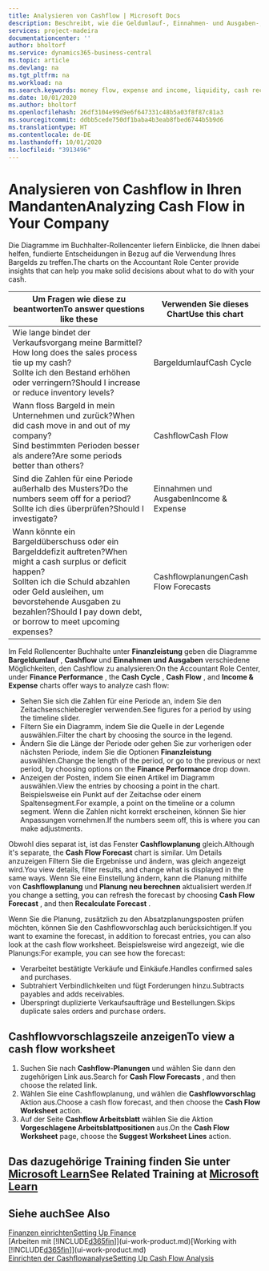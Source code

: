 ```yaml
---
title: Analysieren von Cashflow | Microsoft Docs
description: Beschreibt, wie die Geldumlauf-, Einnahmen- und Ausgaben-, Cash Flow- und Cashflow-Prognosediagramme verwendet werden, um vergangene und künftige Bargeldbewegungen im Unternehmen zu analysieren.
services: project-madeira
documentationcenter: ''
author: bholtorf
ms.service: dynamics365-business-central
ms.topic: article
ms.devlang: na
ms.tgt_pltfrm: na
ms.workload: na
ms.search.keywords: money flow, expense and income, liquidity, cash receipts minus cash payments, Cartera
ms.date: 10/01/2020
ms.author: bholtorf
ms.openlocfilehash: 26df3104e99d9e6f647331c48b5a03f8f87c81a3
ms.sourcegitcommit: ddbb5cede750df1baba4b3eab8fbed6744b5b9d6
ms.translationtype: HT
ms.contentlocale: de-DE
ms.lasthandoff: 10/01/2020
ms.locfileid: "3913496"
---
```

# <a name="analyzing-cash-flow-in-your-company"></a><span data-ttu-id="b596c-103">Analysieren von Cashflow in Ihren Mandanten</span><span class="sxs-lookup"><span data-stu-id="b596c-103">Analyzing Cash Flow in Your Company</span></span>
<span data-ttu-id="b596c-104">Die Diagramme im Buchhalter-Rollencenter liefern Einblicke, die Ihnen dabei helfen, fundierte Entscheidungen in Bezug auf die Verwendung Ihres Bargelds zu treffen.</span><span class="sxs-lookup"><span data-stu-id="b596c-104">The charts on the Accountant Role Center provide insights that can help you make solid decisions about what to do with your cash.</span></span>  

| <span data-ttu-id="b596c-105">Um Fragen wie diese zu beantworten</span><span class="sxs-lookup"><span data-stu-id="b596c-105">To answer questions like these</span></span> | <span data-ttu-id="b596c-106">Verwenden Sie dieses Chart</span><span class="sxs-lookup"><span data-stu-id="b596c-106">Use this chart</span></span> |
| --- | --- |
| <span data-ttu-id="b596c-107">Wie lange bindet der Verkaufsvorgang meine Barmittel?</span><span class="sxs-lookup"><span data-stu-id="b596c-107">How long does the sales process tie up my cash?</span></span></br> <span data-ttu-id="b596c-108">Sollte ich den Bestand erhöhen oder verringern?</span><span class="sxs-lookup"><span data-stu-id="b596c-108">Should I increase or reduce inventory levels?</span></span> |<span data-ttu-id="b596c-109">Bargeldumlauf</span><span class="sxs-lookup"><span data-stu-id="b596c-109">Cash Cycle</span></span> |
| <span data-ttu-id="b596c-110">Wann floss Bargeld in mein Unternehmen und zurück?</span><span class="sxs-lookup"><span data-stu-id="b596c-110">When did cash move in and out of my company?</span></span></br> <span data-ttu-id="b596c-111">Sind bestimmten Perioden besser als andere?</span><span class="sxs-lookup"><span data-stu-id="b596c-111">Are some periods better than others?</span></span> |<span data-ttu-id="b596c-112">Cashflow</span><span class="sxs-lookup"><span data-stu-id="b596c-112">Cash Flow</span></span> |
| <span data-ttu-id="b596c-113">Sind die Zahlen für eine Periode außerhalb des Musters?</span><span class="sxs-lookup"><span data-stu-id="b596c-113">Do the numbers seem off for a period?</span></span></br> <span data-ttu-id="b596c-114">Sollte ich dies überprüfen?</span><span class="sxs-lookup"><span data-stu-id="b596c-114">Should I investigate?</span></span> |<span data-ttu-id="b596c-115">Einnahmen und Ausgaben</span><span class="sxs-lookup"><span data-stu-id="b596c-115">Income & Expense</span></span> |
| <span data-ttu-id="b596c-116">Wann könnte ein Bargeldüberschuss oder ein Bargelddefizit auftreten?</span><span class="sxs-lookup"><span data-stu-id="b596c-116">When might a cash surplus or deficit happen?</span></span></br> <span data-ttu-id="b596c-117">Sollten ich die Schuld abzahlen oder Geld ausleihen, um bevorstehende Ausgaben zu bezahlen?</span><span class="sxs-lookup"><span data-stu-id="b596c-117">Should I pay down debt, or borrow to meet upcoming expenses?</span></span> |<span data-ttu-id="b596c-118">Cashflowplanungen</span><span class="sxs-lookup"><span data-stu-id="b596c-118">Cash Flow Forecasts</span></span> |

<span data-ttu-id="b596c-119">Im Feld Rollencenter Buchhalte unter **Finanzleistung** geben die Diagramme **Bargeldumlauf** , **Cashflow** und **Einnahmen und Ausgaben** verschiedene Möglichkeiten, den Cashflow zu analysieren:</span><span class="sxs-lookup"><span data-stu-id="b596c-119">On the Accountant Role Center, under **Finance Performance** , the **Cash Cycle** , **Cash Flow** , and **Income & Expense** charts offer ways to analyze cash flow:</span></span>  

* <span data-ttu-id="b596c-120">Sehen Sie sich die Zahlen für eine Periode an, indem Sie den Zeitachsenschieberegler verwenden.</span><span class="sxs-lookup"><span data-stu-id="b596c-120">See figures for a period by using the timeline slider.</span></span>  
* <span data-ttu-id="b596c-121">Filtern Sie ein Diagramm, indem Sie die Quelle in der Legende auswählen.</span><span class="sxs-lookup"><span data-stu-id="b596c-121">Filter the chart by choosing the source in the legend.</span></span>  
* <span data-ttu-id="b596c-122">Ändern Sie die Länge der Periode oder gehen Sie zur vorherigen oder nächsten Periode, indem Sie die Optionen **Finanzleistung** auswählen.</span><span class="sxs-lookup"><span data-stu-id="b596c-122">Change the length of the period, or go to the previous or next period, by choosing options on the **Finance Performance** drop down.</span></span>  
* <span data-ttu-id="b596c-123">Anzeigen der Posten, indem Sie einen Artikel im Diagramm auswählen.</span><span class="sxs-lookup"><span data-stu-id="b596c-123">View the entries by choosing a point in the chart.</span></span> <span data-ttu-id="b596c-124">Beispielsweise ein Punkt auf der Zeitachse oder einem Spaltensegment.</span><span class="sxs-lookup"><span data-stu-id="b596c-124">For example, a point on the timeline or a column segment.</span></span> <span data-ttu-id="b596c-125">Wenn die Zahlen nicht korrekt erscheinen, können Sie hier Anpassungen vornehmen.</span><span class="sxs-lookup"><span data-stu-id="b596c-125">If the numbers seem off, this is where you can make adjustments.</span></span>  

<span data-ttu-id="b596c-126">Obwohl dies separat ist, ist das Fenster **Cashflowplanung** gleich.</span><span class="sxs-lookup"><span data-stu-id="b596c-126">Although it's separate, the **Cash Flow Forecast** chart is similar.</span></span> <span data-ttu-id="b596c-127">Um Details anzuzeigen Filtern Sie die Ergebnisse und ändern, was gleich angezeigt wird.</span><span class="sxs-lookup"><span data-stu-id="b596c-127">You view details, filter results, and change what is displayed in the same ways.</span></span> <span data-ttu-id="b596c-128">Wenn Sie eine Einstellung ändern, kann die Planung mithilfe von **Cashflowplanung** und **Planung neu berechnen** aktualisiert werden.</span><span class="sxs-lookup"><span data-stu-id="b596c-128">If you change a setting, you can refresh the forecast by choosing **Cash Flow Forecast** , and then **Recalculate Forecast** .</span></span>

<span data-ttu-id="b596c-129">Wenn Sie die Planung, zusätzlich zu den Absatzplanungsposten prüfen möchten, können Sie den Cashflowvorschlag auch berücksichtigen.</span><span class="sxs-lookup"><span data-stu-id="b596c-129">If you want to examine the forecast, in addition to forecast entries, you can also look at the cash flow worksheet.</span></span> <span data-ttu-id="b596c-130">Beispielsweise wird angezeigt, wie die Planungs:</span><span class="sxs-lookup"><span data-stu-id="b596c-130">For example, you can see how the forecast:</span></span>

* <span data-ttu-id="b596c-131">Verarbeitet bestätigte Verkäufe und Einkäufe.</span><span class="sxs-lookup"><span data-stu-id="b596c-131">Handles confirmed sales and purchases.</span></span>  
* <span data-ttu-id="b596c-132">Subtrahiert Verbindlichkeiten und fügt Forderungen hinzu.</span><span class="sxs-lookup"><span data-stu-id="b596c-132">Subtracts payables and adds receivables.</span></span>  
* <span data-ttu-id="b596c-133">Überspringt duplizierte Verkaufsaufträge und Bestellungen.</span><span class="sxs-lookup"><span data-stu-id="b596c-133">Skips duplicate sales orders and purchase orders.</span></span>  

## <a name="to-view-a-cash-flow-worksheet"></a><span data-ttu-id="b596c-134">Cashflowvorschlagszeile anzeigen</span><span class="sxs-lookup"><span data-stu-id="b596c-134">To view a cash flow worksheet</span></span>
1. <span data-ttu-id="b596c-135">Suchen Sie nach **Cashflow-Planungen** und wählen Sie dann den zugehörigen Link aus.</span><span class="sxs-lookup"><span data-stu-id="b596c-135">Search for **Cash Flow Forecasts** , and then choose the related link.</span></span>  
2. <span data-ttu-id="b596c-136">Wählen Sie eine Cashflowplanung, und wählen die **Cashflowvorschlag** Aktion aus.</span><span class="sxs-lookup"><span data-stu-id="b596c-136">Choose a cash flow forecast, and then choose the **Cash Flow Worksheet** action.</span></span>  
3. <span data-ttu-id="b596c-137">Auf der Seite **Cashflow Arbeitsblatt** wählen Sie die Aktion **Vorgeschlagene Arbeitsblattpositionen** aus.</span><span class="sxs-lookup"><span data-stu-id="b596c-137">On the **Cash Flow Worksheet** page, choose the **Suggest Worksheet Lines** action.</span></span>  

## <a name="see-related-training-at-microsoft-learn"></a><span data-ttu-id="b596c-138">Das dazugehörige Training finden Sie unter [Microsoft Learn](/learn/modules/forecast-cash-flow-dynamics-365-business-central/index)</span><span class="sxs-lookup"><span data-stu-id="b596c-138">See Related Training at [Microsoft Learn](/learn/modules/forecast-cash-flow-dynamics-365-business-central/index)</span></span>

## <a name="see-also"></a><span data-ttu-id="b596c-139">Siehe auch</span><span class="sxs-lookup"><span data-stu-id="b596c-139">See Also</span></span>
[<span data-ttu-id="b596c-140">Finanzen einrichten</span><span class="sxs-lookup"><span data-stu-id="b596c-140">Setting Up Finance</span></span>](finance-setup-finance.md)  
<span data-ttu-id="b596c-141">[Arbeiten mit [!INCLUDE[d365fin](includes/d365fin_md.md)]](ui-work-product.md)</span><span class="sxs-lookup"><span data-stu-id="b596c-141">[Working with [!INCLUDE[d365fin](includes/d365fin_md.md)]](ui-work-product.md)</span></span>  
[<span data-ttu-id="b596c-142">Einrichten der Cashflowanalyse</span><span class="sxs-lookup"><span data-stu-id="b596c-142">Setting Up Cash Flow Analysis</span></span>](finance-setup-cash-flow-analyses.md)  
